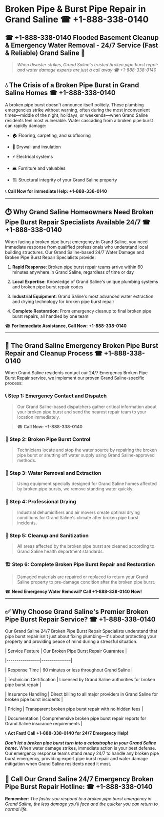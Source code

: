 # Broken Pipe & Burst Pipe Repair in Grand Saline ☎ +1-888-338-0140  
## ☎ +1-888-338-0140 Flooded Basement Cleanup & Emergency Water Removal - 24/7 Service (Fast & Reliable) Grand Saline 🚨  

> *When disaster strikes, Grand Saline's trusted broken pipe burst repair and water damage experts are just a call away ☎ +1-888-338-0140*  

## 💧 The Crisis of a Broken Pipe Burst in Grand Saline Homes ☎ +1-888-338-0140  

A broken pipe burst doesn't announce itself politely. These plumbing emergencies strike without warning, often during the most inconvenient times—middle of the night, holidays, or weekends—when Grand Saline residents feel most vulnerable. Water cascading from a broken pipe burst can rapidly damage:  

* 🏠 Flooring, carpeting, and subflooring  
* 🧱 Drywall and insulation  
* ⚡ Electrical systems  
* 🛋️ Furniture and valuables  
* 🏗️ Structural integrity of your Grand Saline property  

📞 **Call Now for Immediate Help: +1-888-338-0140**  

---  

## ⏱️ Why Grand Saline Homeowners Need Broken Pipe Burst Repair Specialists Available 24/7 ☎ +1-888-338-0140  

When facing a broken pipe burst emergency in Grand Saline, you need immediate response from qualified professionals who understand local building structures. Our Grand Saline-based 24/7 Water Damage and Broken Pipe Burst Repair Specialists provide:  

1. **Rapid Response**: Broken pipe burst repair teams arrive within 60 minutes anywhere in Grand Saline, regardless of time or day  
2. **Local Expertise**: Knowledge of Grand Saline's unique plumbing systems and broken pipe burst repair codes  
3. **Industrial Equipment**: Grand Saline's most advanced water extraction and drying technology for broken pipe burst repair  
4. **Complete Restoration**: From emergency cleanup to final broken pipe burst repairs, all handled by one team  

☎ **For Immediate Assistance, Call Now: +1-888-338-0140**  

---  

## 🔧 The Grand Saline Emergency Broken Pipe Burst Repair and Cleanup Process ☎ +1-888-338-0140  

When Grand Saline residents contact our 24/7 Emergency Broken Pipe Burst Repair service, we implement our proven Grand Saline-specific process:  

### 📞 Step 1: Emergency Contact and Dispatch  
> Our Grand Saline-based dispatchers gather critical information about your broken pipe burst and send the nearest repair team to your location immediately.  
> ☎ **Call Now: +1-888-338-0140**  

### 🚿 Step 2: Broken Pipe Burst Control  
> Technicians locate and stop the water source by repairing the broken pipe burst or shutting off water supply using Grand Saline-approved methods.  

### 🌊 Step 3: Water Removal and Extraction  
> Using equipment specially designed for Grand Saline homes affected by broken pipe bursts, we remove standing water quickly.  

### 💨 Step 4: Professional Drying  
> Industrial dehumidifiers and air movers create optimal drying conditions for Grand Saline's climate after broken pipe burst incidents.  

### 🧼 Step 5: Cleanup and Sanitization  
> All areas affected by the broken pipe burst are cleaned according to Grand Saline health department standards.  

### 🏗️ Step 6: Complete Broken Pipe Burst Repair and Restoration  
> Damaged materials are repaired or replaced to return your Grand Saline property to pre-damage condition after the broken pipe burst.  

☎ **Need Emergency Water Removal? Call +1-888-338-0140 Now!**  

---  

## ✅ Why Choose Grand Saline's Premier Broken Pipe Burst Repair Service? ☎ +1-888-338-0140  

Our Grand Saline 24/7 Broken Pipe Burst Repair Specialists understand that pipe burst repair isn't just about fixing plumbing—it's about protecting your property and providing peace of mind during a stressful situation.  

| Service Feature | Our Broken Pipe Burst Repair Guarantee |  
|-----------------|---------------|  
| Response Time | 60 minutes or less throughout Grand Saline |  
| Technician Certification | Licensed by Grand Saline authorities for broken pipe burst repair |  
| Insurance Handling | Direct billing to all major providers in Grand Saline for broken pipe burst incidents |  
| Pricing | Transparent broken pipe burst repair with no hidden fees |  
| Documentation | Comprehensive broken pipe burst repair reports for Grand Saline insurance requirements |  

📞 **Act Fast! Call +1-888-338-0140 for 24/7 Emergency Help!**  

***Don't let a broken pipe burst turn into a catastrophe in your Grand Saline home.*** When water damage strikes, immediate action is your best defense. Our emergency response teams stand ready 24/7 to handle any broken pipe burst emergency, providing expert pipe burst repair and water damage mitigation when Grand Saline residents need it most.  

## 📱 Call Our Grand Saline 24/7 Emergency Broken Pipe Burst Repair Hotline: ☎ +1-888-338-0140  

**Remember**: *The faster you respond to a broken pipe burst emergency in Grand Saline, the less damage you'll face and the quicker you can return to normal life.*